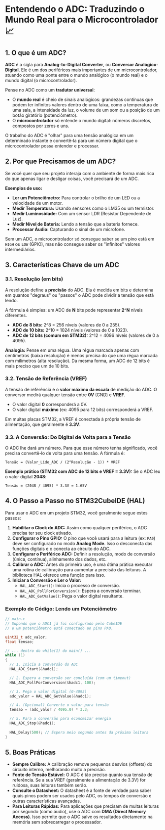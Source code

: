 # Entendendo o ADC: Traduzindo o Mundo Real para o Microcontrolador 📈

## 1. O que é um ADC?

**ADC** é a sigla para **Analog-to-Digital Converter**, ou **Conversor Analógico-Digital**. Ele é um dos periféricos mais importantes de um microcontrolador, atuando como uma ponte entre o mundo analógico (o mundo real) e o mundo digital (o microcontrolador).

Pense no ADC como um **tradutor universal**:

  * O **mundo real** é cheio de sinais analógicos: grandezas contínuas que podem ter infinitos valores dentro de uma faixa, como a temperatura de uma sala, a intensidade da luz, o volume de um som ou a posição de um botão giratório (potenciômetro).
  * O **microcontrolador** só entende o mundo digital: números discretos, compostos por zeros e uns.

O trabalho do ADC é "olhar" para uma tensão analógica em um determinado instante e convertê-la para um número digital que o microcontrolador possa entender e processar.

## 2. Por que Precisamos de um ADC?

Se você quer que seu projeto interaja com o ambiente de forma mais rica do que apenas ligar e desligar coisas, você precisará de um ADC.

**Exemplos de uso:**

  * **Ler um Potenciômetro:** Para controlar o brilho de um LED ou a velocidade de um motor.
  * **Medir Temperatura:** Usando sensores como o LM35 ou um termistor.
  * **Medir Luminosidade:** Com um sensor LDR (Resistor Dependente de Luz).
  * **Medir Nível de Bateria:** Lendo a tensão que a bateria fornece.
  * **Processar Áudio:** Capturando o sinal de um microfone.

Sem um ADC, o microcontrolador só consegue saber se um pino está em `HIGH` ou `LOW` (GPIO), mas não consegue saber os "infinitos" valores intermediários.

## 3. Características Chave de um ADC

### 3.1. Resolução (em bits)

A resolução define a **precisão** do ADC. Ela é medida em bits e determina em quantos "degraus" ou "passos" o ADC pode dividir a tensão que está lendo.

A fórmula é simples: um ADC de **N** bits pode representar **2^N** níveis diferentes.

  * **ADC de 8 bits:** 2^8 = 256 níveis (valores de 0 a 255).
  * **ADC de 10 bits:** 2^10 = 1024 níveis (valores de 0 a 1023).
  * **ADC de 12 bits (comum em STM32):** 2^12 = 4096 níveis (valores de 0 a 4095).

**Analogia:** Pense em uma régua. Uma régua marcada apenas com centímetros (baixa resolução) é menos precisa do que uma régua marcada com milímetros (alta resolução). Da mesma forma, um ADC de 12 bits é mais preciso que um de 10 bits.

### 3.2. Tensão de Referência (VREF)

A tensão de referência é o **valor máximo da escala** de medição do ADC. O conversor medirá qualquer tensão entre **0V** (GND) e **VREF**.

  * O valor digital **0** corresponderá a 0V.
  * O valor digital **máximo** (ex: 4095 para 12 bits) corresponderá a VREF.

Em muitas placas STM32, a VREF é conectada à própria tensão de alimentação, que geralmente é **3.3V**.

### 3.3. A Conversão: Do Digital de Volta para a Tensão

O ADC lhe dará um número. Para que esse número tenha significado, você precisa convertê-lo de volta para uma tensão. A fórmula é:

```
Tensão = (Valor_Lido_ADC / (2^Resolução - 1)) * VREF
```

**Exemplo prático (STM32 com ADC de 12 bits e VREF = 3.3V):**
Se o ADC leu o valor digital **2048**:

```
Tensão = (2048 / 4095) * 3.3V ≈ 1.65V
```

## 4. O Passo a Passo no STM32CubeIDE (HAL)

Para usar o ADC em um projeto STM32, você geralmente segue estes passos:

1.  **Habilitar o Clock do ADC:** Assim como qualquer periférico, o ADC precisa ter seu clock ativado.
2.  **Configurar o Pino GPIO:** O pino que você usará para a leitura (ex: `PA0`) deve ser configurado no modo **Analog Mode**. Isso o desconecta das funções digitais e o conecta ao circuito do ADC.
3.  **Configurar o Periférico ADC:** Definir a resolução, modo de conversão (única, contínua), alinhamento dos dados, etc.
4.  **Calibrar o ADC:** Antes do primeiro uso, é uma ótima prática executar uma rotina de calibração para aumentar a precisão das leituras. A biblioteca HAL oferece uma função para isso.
5.  **Iniciar a Conversão e Ler o Valor:**
      * `HAL_ADC_Start()`: Inicia o processo de conversão.
      * `HAL_ADC_PollForConversion()`: Espera a conversão terminar.
      * `HAL_ADC_GetValue()`: Pega o valor digital resultante.

### Exemplo de Código: Lendo um Potenciômetro

```c
// main.c
// Supondo que o ADC1 já foi configurado pelo CubeIDE
// e um potenciômetro está conectado ao pino PA0.

uint32_t adc_valor;
float tensao;

// ... dentro do while(1) do main() ...
while (1)
{
  // 1. Inicia a conversão do ADC
  HAL_ADC_Start(&hadc1);

  // 2. Espera a conversão ser concluída (com um timeout)
  HAL_ADC_PollForConversion(&hadc1, 100);

  // 3. Pega o valor digital (0-4095)
  adc_valor = HAL_ADC_GetValue(&hadc1);

  // 4. (Opcional) Converte o valor para tensão
  tensao = (adc_valor / 4095.0) * 3.3;

  // 5. Para a conversão para economizar energia
  HAL_ADC_Stop(&hadc1);
  
  HAL_Delay(500); // Espera meio segundo antes da próxima leitura
}
```

## 5. Boas Práticas

  * **Sempre Calibre:** A calibração remove pequenos desvios (offsets) do circuito interno, melhorando muito a precisão.
  * **Fonte de Tensão Estável:** O ADC é tão preciso quanto sua tensão de referência. Se a sua VREF (geralmente a alimentação de 3.3V) for ruidosa, suas leituras também serão.
  * **Consulte o Datasheet:** O datasheet é a fonte de verdade para saber quais pinos podem ser usados pelo ADC, os tempos de conversão e outras características avançadas.
  * **Para Leituras Rápidas:** Para aplicações que precisam de muitas leituras por segundo (como áudio), use o ADC com **DMA (Direct Memory Access)**. Isso permite que o ADC salve os resultados diretamente na memória sem sobrecarregar o processador.
